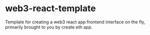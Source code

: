 # web3-react-template
Template for creating a web3 react app frontend interface on the fly, primarily brought to you by create eth app.
